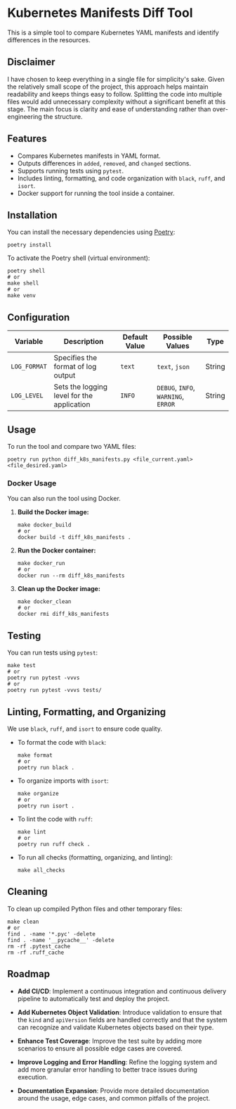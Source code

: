 
# Kubernetes Manifests Diff Tool

This is a simple tool to compare Kubernetes YAML manifests and identify differences in the resources.

## Disclaimer

I have chosen to keep everything in a single file for simplicity's sake. Given the relatively small scope of the project, this approach helps maintain readability and keeps things easy to follow. Splitting the code into multiple files would add unnecessary complexity without a significant benefit at this stage. The main focus is clarity and ease of understanding rather than over-engineering the structure.

## Features

- Compares Kubernetes manifests in YAML format.
- Outputs differences in `added`, `removed`, and `changed` sections.
- Supports running tests using `pytest`.
- Includes linting, formatting, and code organization with `black`, `ruff`, and `isort`.
- Docker support for running the tool inside a container.

## Installation

You can install the necessary dependencies using [Poetry](https://python-poetry.org/):

```shell
poetry install
```

To activate the Poetry shell (virtual environment):

```shell
poetry shell
# or
make shell
# or
make venv
```

## Configuration

| Variable    | Description                                | Default Value | Possible Values                    | Type   |
|-------------|--------------------------------------------|---------------|------------------------------------|--------|
| `LOG_FORMAT`| Specifies the format of log output         | `text`        | `text`, `json`                     | String |
| `LOG_LEVEL` | Sets the logging level for the application | `INFO`        | `DEBUG`, `INFO`, `WARNING`, `ERROR`| String |

## Usage

To run the tool and compare two YAML files:

```shell
poetry run python diff_k8s_manifests.py <file_current.yaml> <file_desired.yaml>
```

### Docker Usage

You can also run the tool using Docker.

1. **Build the Docker image:**

    ```shell
    make docker_build
    # or
    docker build -t diff_k8s_manifests .
    ```

2. **Run the Docker container:**

    ```shell
    make docker_run
    # or
    docker run --rm diff_k8s_manifests
    ```

3. **Clean up the Docker image:**

    ```shell
    make docker_clean
    # or
    docker rmi diff_k8s_manifests
    ```

## Testing

You can run tests using `pytest`:

```shell
make test
# or
poetry run pytest -vvvs
# or
poetry run pytest -vvvs tests/
```

## Linting, Formatting, and Organizing

We use `black`, `ruff`, and `isort` to ensure code quality.

- To format the code with `black`:

    ```shell
    make format
    # or
    poetry run black .
    ```

- To organize imports with `isort`:

    ```shell
    make organize
    # or
    poetry run isort .
    ```

- To lint the code with `ruff`:

    ```shell
    make lint
    # or
    poetry run ruff check .
    ```

- To run all checks (formatting, organizing, and linting):

    ```shell
    make all_checks
    ```

## Cleaning

To clean up compiled Python files and other temporary files:

```shell
make clean
# or
find . -name '*.pyc' -delete
find . -name '__pycache__' -delete
rm -rf .pytest_cache
rm -rf .ruff_cache
```

## Roadmap

- **Add CI/CD**: Implement a continuous integration and continuous delivery pipeline to automatically test and deploy the project.
  
- **Add Kubernetes Object Validation**: Introduce validation to ensure that the `kind` and `apiVersion` fields are handled correctly and that the system can recognize and validate Kubernetes objects based on their type.
  
- **Enhance Test Coverage**: Improve the test suite by adding more scenarios to ensure all possible edge cases are covered.
  
- **Improve Logging and Error Handling**: Refine the logging system and add more granular error handling to better trace issues during execution.

- **Documentation Expansion**: Provide more detailed documentation around the usage, edge cases, and common pitfalls of the project.
